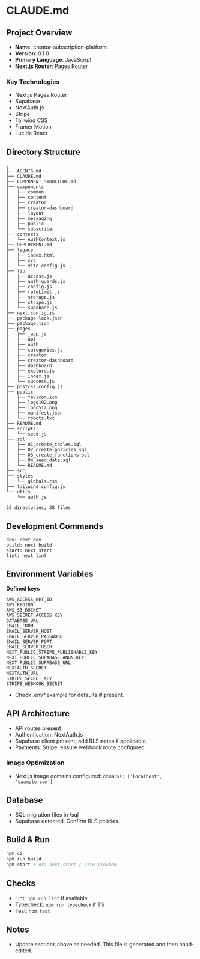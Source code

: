 # CLAUDE.md

## Project Overview

- **Name**: creator-subscription-platform
- **Version**: 0.1.0
- **Primary Language**: JavaScript
- **Next.js Router**: Pages Router

### Key Technologies
- Next.js Pages Router
- Supabase
- NextAuth.js
- Stripe
- Tailwind CSS
- Framer Motion
- Lucide React

## Directory Structure
```
.
├── AGENTS.md
├── CLAUDE.md
├── COMPONENT_STRUCTURE.md
├── components
│   ├── common
│   ├── content
│   ├── creator
│   ├── creator-dashboard
│   ├── layout
│   ├── messaging
│   ├── public
│   └── subscriber
├── contexts
│   └── AuthContext.js
├── DEPLOYMENT.md
├── legacy
│   ├── index.html
│   ├── src
│   └── vite.config.js
├── lib
│   ├── access.js
│   ├── auth-guards.js
│   ├── config.js
│   ├── rateLimit.js
│   ├── storage.js
│   ├── stripe.js
│   └── supabase.js
├── next.config.js
├── package-lock.json
├── package.json
├── pages
│   ├── _app.js
│   ├── api
│   ├── auth
│   ├── categories.js
│   ├── creator
│   ├── creator-dashboard
│   ├── dashboard
│   ├── explore.js
│   ├── index.js
│   └── success.js
├── postcss.config.js
├── public
│   ├── favicon.ico
│   ├── logo192.png
│   ├── logo512.png
│   ├── manifest.json
│   └── robots.txt
├── README.md
├── scripts
│   └── seed.js
├── sql
│   ├── 01_create_tables.sql
│   ├── 02_create_policies.sql
│   ├── 03_create_functions.sql
│   ├── 04_seed_data.sql
│   └── README.md
├── src
├── styles
│   └── globals.css
├── tailwind.config.js
└── utils
    └── auth.js

26 directories, 38 files
```

## Development Commands
```
dev: next dev
build: next build
start: next start
lint: next lint
```

## Environment Variables
**Defined keys**
```
AWS_ACCESS_KEY_ID
AWS_REGION
AWS_S3_BUCKET
AWS_SECRET_ACCESS_KEY
DATABASE_URL
EMAIL_FROM
EMAIL_SERVER_HOST
EMAIL_SERVER_PASSWORD
EMAIL_SERVER_PORT
EMAIL_SERVER_USER
NEXT_PUBLIC_STRIPE_PUBLISHABLE_KEY
NEXT_PUBLIC_SUPABASE_ANON_KEY
NEXT_PUBLIC_SUPABASE_URL
NEXTAUTH_SECRET
NEXTAUTH_URL
STRIPE_SECRET_KEY
STRIPE_WEBHOOK_SECRET
```
- Check .env*.example for defaults if present.

## API Architecture
- API routes present
- Authentication: NextAuth.js
- Supabase client present; add RLS notes if applicable.
- Payments: Stripe; ensure webhook route configured.

### Image Optimization
- Next.js image domains configured: `domains: ['localhost', 'example.com']`

## Database
- SQL migration files in /sql
- Supabase detected. Confirm RLS policies.

## Build & Run
```bash
npm ci
npm run build
npm start # or: next start / vite preview
```

## Checks
- Lint: `npm run lint` if available
- Typecheck: `npm run typecheck` if TS
- Test: `npm test`

## Notes
- Update sections above as needed. This file is generated and then hand-edited.
